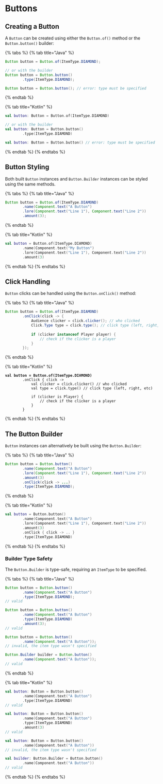 # Buttons

## Creating a Button

A `Button` can be created using either the `Button.of()` method or the `Button.button()` builder:

{% tabs %}
{% tab title="Java" %}
```java
Button button = Button.of(ItemType.DIAMOND);

// or with the builder
Button button = Button.button()
        .type(ItemType.DIAMOND);

Button button = Button.button(); // error: type must be specified
```
{% endtab %}

{% tab title="Kotlin" %}
```kotlin
val button: Button = Button.of(ItemType.DIAMOND)

// or with the builder
val button: Button = Button.button()
        .type(ItemType.DIAMOND)

val button: Button = Button.button() // error: type must be specified
```
{% endtab %}
{% endtabs %}

## Button Styling

Both built `Button` instances and `Button.Builder` instances can be styled using the same methods.

{% tabs %}
{% tab title="Java" %}
```java
Button button = Button.of(ItemType.DIAMOND)
        .name(Component.text("A Button")
        .lore(Component.text("Line 1"), Component.text("Line 2"))
        .amount(3);
```
{% endtab %}

{% tab title="Kotlin" %}
```kotlin
val button = Button.of(ItemType.DIAMOND)
        .name(Component.text("My Button")
        .lore(Component.text("Line 1"), Component.text("Line 2"))
        .amount(3)
```
{% endtab %}
{% endtabs %}

## Click Handling

`Button` clicks can be handled using the `Button.onClick()` method:

{% tabs %}
{% tab title="Java" %}
```java
Button button = Button.of(ItemType.DIAMOND)
        .onClick(click -> {
            Audience clicker = click.clicker(); // who clicked
            Click.Type type = click.type(); // click type (left, right, etc)
            
            if (clicker instanceof Player player) {
                // check if the clicker is a player
            }
        });
```
{% endtab %}

{% tab title="Kotlin" %}
<pre class="language-kotlin"><code class="lang-kotlin"><strong>val button = Button.of(ItemType.DIAMOND)
</strong>        .onClick { click -> 
            val clicker = click.clicker() // who clicked
            val type = click.type() // click type (left, right, etc)
            
            if (clicker is Player) {
                // check if the clicker is a player
            }
        }
</code></pre>
{% endtab %}
{% endtabs %}

## The Button Builder

`Button` instances can alternatively be built using the `Button.Builder`:

{% tabs %}
{% tab title="Java" %}
```java
Button button = Button.button()
        .name(Component.text("A Button")
        .lore(Component.text("Line 1"), Component.text("Line 2"))
        .amount(3)
        .onClick(click -> ...)
        .type(ItemType.DIAMOND);
```
{% endtab %}

{% tab title="Kotlin" %}
```kotlin
val button = Button.button()
        .name(Component.text("A Button")
        .lore(Component.text("Line 1"), Component.text("Line 2"))
        .amount(3)
        .onClick { click -> .. }
        .type(ItemType.DIAMOND)
```
{% endtab %}
{% endtabs %}

### Builder Type Safety

The `Button.Builder` is type-safe, requiring an `ItemType` to be specified.

{% tabs %}
{% tab title="Java" %}
```java
Button button = Button.button()
        .name(Component.text("A Button")
        .type(ItemType.DIAMOND);
// valid

Button button = Button.button()
        .name(Component.text("A Button")
        .type(ItemType.DIAMOND)
        .amount(3);
// valid

Button button = Button.button()
        .name(Component.text("A Button"));
// invalid, the item type wasn't specified

Button.Builder builder = Button.button()
        .name(Component.text("A Button"));
// valid
```
{% endtab %}

{% tab title="Kotlin" %}
```kotlin
val button: Button = Button.button()
        .name(Component.text("A Button")
        .type(ItemType.DIAMOND)
// valid

val button: Button = Button.button()
        .name(Component.text("A Button")
        .type(ItemType.DIAMOND)
        .amount(3)
// valid

val button: Button = Button.button()
        .name(Component.text("A Button"))
// invalid, the item type wasn't specified

val builder: Button.Builder = Button.button()
        .name(Component.text("A Button"))
// valid
```
{% endtab %}
{% endtabs %}
